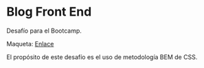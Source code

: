 # Blog Front End

Desafío para el Bootcamp.

Maqueta: [Enlace](https://www.figma.com/design/adUnzFLoVoDlhv61kvJNjN/Blog-FrontEnd?node-id=1-2&t=v661Eaxj8UNuXj4b-0)

El propósito de este desafío es el uso de metodología BEM de CSS.